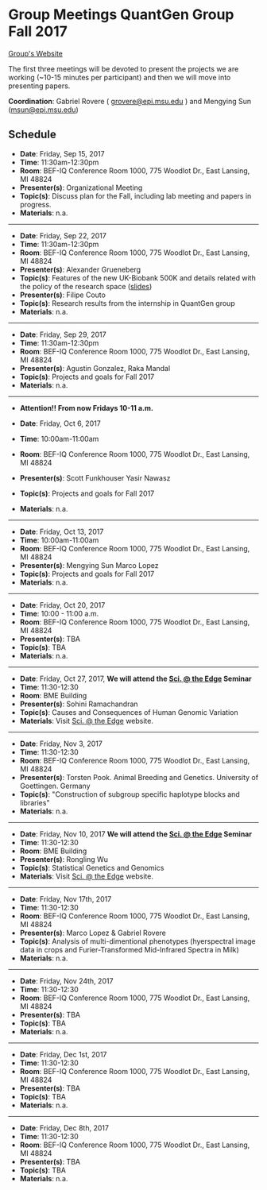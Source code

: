 # Group Meetings QuantGen Group Fall 2017

[Group's Website](http://quantgen.github.io/)

The first three meetings will be devoted to present the projects we are working (~10-15 minutes per participant) and then we will move into presenting
papers.


**Coordination**: Gabriel Rovere ( grovere@epi.msu.edu )  and Mengying Sun (msun@epi.msu.edu) 


## Schedule

 * **Date**: Friday, Sep 15, 2017
 * **Time**: 11:30am-12:30pm
 * **Room**: BEF-IQ Conference Room 1000, 775 Woodlot Dr., East Lansing, MI  48824
 * **Presenter(s)**: Organizational Meeting
 * **Topic(s)**: Discuss plan for the Fall, including lab meeting and papers in progress.
 * **Materials**: n.a.

---

 
 * **Date**: Friday, Sep 22, 2017
 * **Time**: 11:30am-12:30pm
 * **Room**: BEF-IQ Conference Room 1000, 775 Woodlot Dr., East Lansing, MI  48824
 * **Presenter(s)**: Alexander Grueneberg
 * **Topic(s)**: Features of the new UK-Biobank 500K and details related with the policy of the research space ([slides](https://slides.agrueneberg.info/2017-09-22-hpcc-ukb.html))
 * **Presenter(s)**: Filipe Couto
 * **Topic(s)**: Research results from the internship in QuantGen group 
 * **Materials**: n.a.

---
* **Date**: Friday, Sep 29, 2017
 * **Time**: 11:30am-12:30pm
 * **Room**: BEF-IQ Conference Room 1000, 775 Woodlot Dr., East Lansing, MI  48824
 * **Presenter(s)**: Agustin Gonzalez,
                     Raka Mandal
  * **Topic(s)**: Projects and goals for Fall 2017 
 * **Materials**: n.a.
 ---

* **Attention!! From now Fridays 10-11 a.m.** 
 
* **Date**: Friday, Oct 6, 2017
 * **Time**: 10:00am-11:00am
 * **Room**: BEF-IQ Conference Room 1000, 775 Woodlot Dr., East Lansing, MI  48824
 * **Presenter(s)**:   Scott Funkhouser
                       Yasir Nawasz
 * **Topic(s)**: Projects and goals for Fall 2017 
 * **Materials**: n.a.
 ---
 
* **Date**: Friday, Oct 13, 2017
 * **Time**: 10:00am-11:00am
 * **Room**: BEF-IQ Conference Room 1000, 775 Woodlot Dr., East Lansing, MI  48824
 * **Presenter(s)**:   Mengying Sun
                       Marco Lopez
 * **Topic(s)**: Projects and goals for Fall 2017 
 * **Materials**: n.a.

 ---

* **Date**: Friday, Oct 20, 2017
 * **Time**: 10:00 - 11:00 a.m.
 * **Room**: BEF-IQ Conference Room 1000, 775 Woodlot Dr., East Lansing, MI  48824
 * **Presenter(s)**:   TBA
 * **Topic(s)**: TBA
 * **Materials**: n.a.
 
 ---

* **Date**: Friday, Oct 27, 2017, **We will attend the [Sci. @ the Edge](https://web.pa.msu.edu/seminars/edge/) Seminar**
 * **Time**: 11:30-12:30
 * **Room**: BME Building
 * **Presenter(s)**:  Sohini Ramachandran 
 * **Topic(s)**: Causes and Consequences of Human Genomic Variation
 * **Materials**: Visit [Sci. @ the Edge](https://web.pa.msu.edu/seminars/edge/) website.

---

* **Date**: Friday, Nov 3, 2017
 * **Time**: 11:30-12:30
 * **Room**: BEF-IQ Conference Room 1000, 775 Woodlot Dr., East Lansing, MI  48824
 * **Presenter(s)**: Torsten Pook. Animal Breeding and Genetics. University of Goettingen. Germany
 * **Topic(s)**: "Construction of subgroup specific haplotype blocks and libraries"
 * **Materials**: n.a.

---

* **Date**: Friday, Nov 10, 2017  **We will attend the [Sci. @ the Edge](https://web.pa.msu.edu/seminars/edge/) Seminar**
 * **Time**: 11:30-12:30
 * **Room**: BME Building
 * **Presenter(s)**:  Rongling Wu
 * **Topic(s)**: Statistical Genetics and Genomics 
 * **Materials**: Visit [Sci. @ the Edge](https://web.pa.msu.edu/seminars/edge/) website.
 
 ---

* **Date**: Friday, Nov 17th, 2017
 * **Time**:  11:30-12:30
 * **Room**: BEF-IQ Conference Room 1000, 775 Woodlot Dr., East Lansing, MI  48824
 * **Presenter(s)**:   Marco Lopez & Gabriel Rovere
 * **Topic(s)**: Analysis of multi-dimentional phenotypes (hyerspectral image data in crops and Furier-Transformed Mid-Infrared Spectra in Milk) 
 * **Materials**: n.a.

---

* **Date**: Friday, Nov 24th, 2017
 * **Time**:  11:30-12:30
 * **Room**: BEF-IQ Conference Room 1000, 775 Woodlot Dr., East Lansing, MI  48824
 * **Presenter(s)**:   TBA
 * **Topic(s)**: TBA
 * **Materials**: n.a.
 
 ---

* **Date**: Friday, Dec 1st, 2017
 * **Time**:  11:30-12:30
 * **Room**: BEF-IQ Conference Room 1000, 775 Woodlot Dr., East Lansing, MI  48824
 * **Presenter(s)**:   TBA
 * **Topic(s)**: TBA
 * **Materials**: n.a.


 ---

* **Date**: Friday, Dec 8th, 2017
 * **Time**:  11:30-12:30
 * **Room**: BEF-IQ Conference Room 1000, 775 Woodlot Dr., East Lansing, MI  48824
 * **Presenter(s)**:   TBA
 * **Topic(s)**: TBA
 * **Materials**: n.a.

